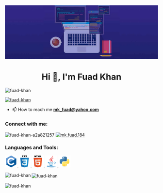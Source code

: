![logo](https://github.com/Fuad-Khan/Fuad-Khan/blob/main/programming-header.webp)
<h1 align="center">Hi 👋, I'm Fuad Khan</h1>
<p align="left"> <img src="https://komarev.com/ghpvc/?username=fuad-khan&label=Profile%20views&color=0e75b6&style=flat" alt="fuad-khan" /> </p>

<p align="left"> <a href="https://github.com/ryo-ma/github-profile-trophy"><img src="https://github-profile-trophy.vercel.app/?username=fuad-khan" alt="fuad-khan" /></a> </p>

- 📫 How to reach me **mk_fuad@yahoo.com**

<h3 align="left">Connect with me:</h3>
<p align="left"
<a href="https://linkedin.com/in/fuad-khan-a2a821257" target="blank"><img align="center" src="https://raw.githubusercontent.com/rahuldkjain/github-profile-readme-generator/master/src/images/icons/Social/linked-in-alt.svg" alt="fuad-khan-a2a821257" height="30" width="40" /></a>
<a href="https://fb.com/mk.fuad.184" target="blank"><img align="center" src="https://raw.githubusercontent.com/rahuldkjain/github-profile-readme-generator/master/src/images/icons/Social/facebook.svg" alt="mk.fuad.184" height="30" width="40" /></a>
</p>

<h3 align="left">Languages and Tools:</h3>
<p align="left"> <a href="https://www.cprogramming.com/" target="_blank" rel="noreferrer"> <img src="https://raw.githubusercontent.com/devicons/devicon/master/icons/c/c-original.svg" alt="c" width="40" height="40"/> </a> <a href="https://www.w3schools.com/css/" target="_blank" rel="noreferrer"> <img src="https://raw.githubusercontent.com/devicons/devicon/master/icons/css3/css3-original-wordmark.svg" alt="css3" width="40" height="40"/> </a> <a href="https://www.w3.org/html/" target="_blank" rel="noreferrer"> <img src="https://raw.githubusercontent.com/devicons/devicon/master/icons/html5/html5-original-wordmark.svg" alt="html5" width="40" height="40"/> </a> <a href="https://www.java.com" target="_blank" rel="noreferrer"> <img src="https://raw.githubusercontent.com/devicons/devicon/master/icons/java/java-original.svg" alt="java" width="40" height="40"/> </a> <a href="https://www.python.org" target="_blank" rel="noreferrer"> <img src="https://raw.githubusercontent.com/devicons/devicon/master/icons/python/python-original.svg" alt="python" width="40" height="40"/> </a> </p>

<p><img align="left" src="https://github-readme-stats.vercel.app/api/top-langs?username=fuad-khan&show_icons=true&locale=en&layout=compact" alt="fuad-khan" /></p>

<p>&nbsp;<img align="center" src="https://github-readme-stats.vercel.app/api?username=fuad-khan&show_icons=true&locale=en" alt="fuad-khan" /></p>

<p><img align="center" src="https://github-readme-streak-stats.herokuapp.com/?user=fuad-khan&" alt="fuad-khan" /></p>
